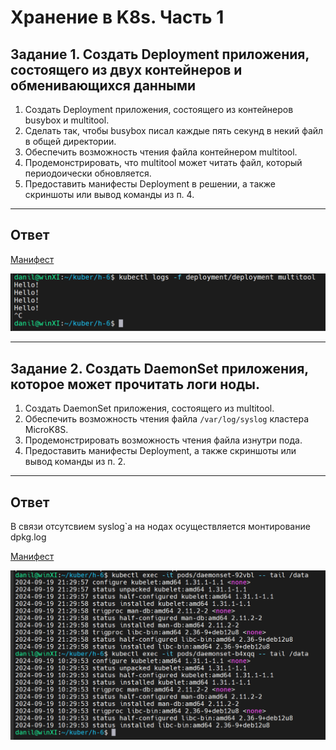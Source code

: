 # Хранение в K8s. Часть 1

## Задание 1. Создать Deployment приложения, состоящего из двух контейнеров и обменивающихся данными

1. Создать Deployment приложения, состоящего из контейнеров busybox и multitool.
2. Сделать так, чтобы busybox писал каждые пять секунд в некий файл в общей директории.
3. Обеспечить возможность чтения файла контейнером multitool.
4. Продемонстрировать, что multitool может читать файл, который периодоически обновляется.
5. Предоставить манифесты Deployment в решении, а также скриншоты или вывод команды из п. 4.

---

## Ответ 

[Манифест](https://github.com/loginochka/kuber/blob/main/h-6/21-deployment.yml)

![Результат](https://github.com/loginochka/kuber/blob/main/media/2_1_check_volume.png)

---

## Задание 2. Создать DaemonSet приложения, которое может прочитать логи ноды.

1. Создать DaemonSet приложения, состоящего из multitool.
2. Обеспечить возможность чтения файла `/var/log/syslog` кластера MicroK8S.
3. Продемонстрировать возможность чтения файла изнутри пода.
4. Предоставить манифесты Deployment, а также скриншоты или вывод команды из п. 2.

---

## Ответ 

В связи отсутсвием syslog`а на нодах осуществляется монтирование dpkg.log

[Манифест](https://github.com/loginochka/kuber/blob/main/h-6/21-daemonset.yml)

![Результат](https://github.com/loginochka/kuber/blob/main/media/2_1_check_log_node.png)
